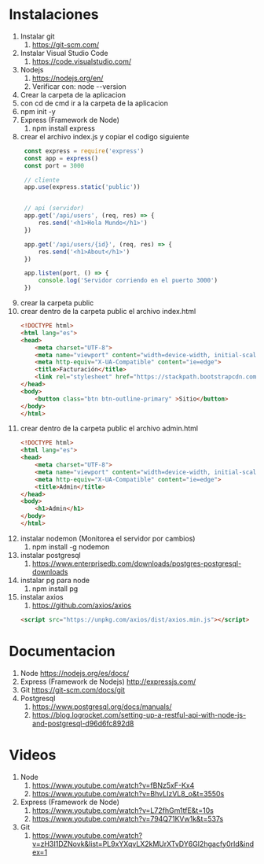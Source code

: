 # Instalaciones
1. Instalar git
   1. https://git-scm.com/
2. Instalar Visual Studio Code
   1. https://code.visualstudio.com/
3. Nodejs
   1. https://nodejs.org/en/
   2. Verificar con: node --version
4. Crear la carpeta de la aplicacion
5. con cd de cmd ir a la carpeta de la aplicacion
6. npm init -y
7. Express (Framework de Node)
   1. npm install express
8. crear el archivo index.js y copiar el codigo siguiente
   ```javascript
    const express = require('express')
    const app = express()
    const port = 3000

    // cliente
    app.use(express.static('public'))


    // api (servidor)
    app.get('/api/users', (req, res) => {
        res.send('<h1>Hola Mundo</h1>')
    })

    app.get('/api/users/{id}', (req, res) => {
        res.send('<h1>About</h1>')
    })

    app.listen(port, () => {
        console.log('Servidor corriendo en el puerto 3000')
    })
    ```
9. crear la carpeta public
10. crear dentro de la carpeta public el archivo index.html
    ```html
    <!DOCTYPE html>
    <html lang="es">
    <head>
        <meta charset="UTF-8">
        <meta name="viewport" content="width=device-width, initial-scale=1.0">
        <meta http-equiv="X-UA-Compatible" content="ie=edge">
        <title>Facturación</title>
        <link rel="stylesheet" href="https://stackpath.bootstrapcdn.com/bootstrap/4.3.1/css/bootstrap.min.css" integrity="sha384-ggOyR0iXCbMQv3Xipma34MD+dH/1fQ784/j6cY/iJTQUOhcWr7x9JvoRxT2MZw1T" crossorigin="anonymous">
    </head>
    <body>
        <button class="btn btn-outline-primary" >Sitio</button>
    </body>
    </html>
    ``` 
11. crear dentro de la carpeta public el archivo admin.html
    ```html
    <!DOCTYPE html>
    <html lang="es">
    <head>
        <meta charset="UTF-8">
        <meta name="viewport" content="width=device-width, initial-scale=1.0">
        <meta http-equiv="X-UA-Compatible" content="ie=edge">
        <title>Admin</title>
    </head>
    <body>
        <h1>Admin</h1>
    </body>
    </html>
    ```
12. instalar nodemon (Monitorea el servidor por cambios)
    1. npm install -g nodemon
13. instalar postgresql
    1. https://www.enterprisedb.com/downloads/postgres-postgresql-downloads
14. instalar pg para node
    1. npm install pg
15. instalar axios
    1. https://github.com/axios/axios
    ```html
    <script src="https://unpkg.com/axios/dist/axios.min.js"></script>
    ```
# Documentacion
1. Node
   https://nodejs.org/es/docs/
2. Express (Framework de Nodejs)
   http://expressjs.com/
3. Git
   https://git-scm.com/docs/git
4. Postgresql
   1. https://www.postgresql.org/docs/manuals/
   2. https://blog.logrocket.com/setting-up-a-restful-api-with-node-js-and-postgresql-d96d6fc892d8 
# Videos
1. Node 
   1. https://www.youtube.com/watch?v=fBNz5xF-Kx4
   2. https://www.youtube.com/watch?v=BhvLIzVL8_o&t=3550s
2. Express (Framework de Node)
   1. https://www.youtube.com/watch?v=L72fhGm1tfE&t=10s
   2. https://www.youtube.com/watch?v=794Q71KVw1k&t=537s
3. Git
   1. https://www.youtube.com/watch?v=zH3I1DZNovk&list=PL9xYXqvLX2kMUrXTvDY6GI2hgacfy0rId&index=1
